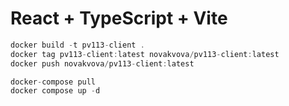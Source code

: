 # React + TypeScript + Vite

```js
docker build -t pv113-client . 
docker tag pv113-client:latest novakvova/pv113-client:latest
docker push novakvova/pv113-client:latest

docker-compose pull
docker compose up -d
```